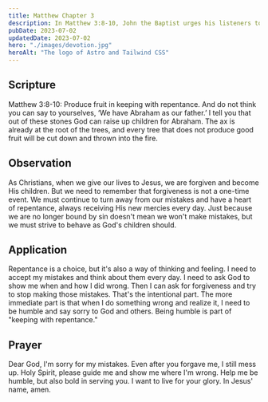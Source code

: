 ```yaml
---
title: Matthew Chapter 3
description: In Matthew 3:8-10, John the Baptist urges his listeners to bear fruit worthy of repentance and warns them that every tree that does not produce good fruit will be cut down and thrown into the fire.
pubDate: 2023-07-02
updatedDate: 2023-07-02
hero: "./images/devotion.jpg"
heroAlt: "The logo of Astro and Tailwind CSS"
---
```


## Scripture


Matthew 3:8-10: Produce fruit in keeping with repentance. And do not think you can say to yourselves, ‘We have Abraham as our father.’ I tell you that out of these stones God can raise up children for Abraham. The ax is already at the root of the trees, and every tree that does not produce good fruit will be cut down and thrown into the fire.
  
## Observation

As Christians, when we give our lives to Jesus, we are forgiven and become His children. But we need to remember that forgiveness is not a one-time event. We must continue to turn away from our mistakes and have a heart of repentance, always receiving His new mercies every day. Just because we are no longer bound by sin doesn't mean we won't make mistakes, but we must strive to behave as God's children should.
  


## Application

Repentance is a choice, but it's also a way of thinking and feeling. I need to accept my mistakes and think about them every day. I need to ask God to show me when and how I did wrong. Then I can ask for forgiveness and try to stop making those mistakes. That's the intentional part. The more immediate part is that when I do something wrong and realize it, I need to be humble and say sorry to God and others. Being humble is part of "keeping with repentance."

## Prayer

Dear God, I'm sorry for my mistakes. Even after you forgave me, I still mess up. Holy Spirit, please guide me and show me where I'm wrong. Help me be humble, but also bold in serving you. I want to live for your glory. In Jesus' name, amen.